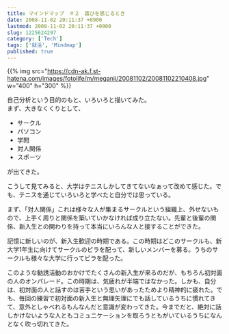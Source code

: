 ```yaml
---
title: マインドマップ　＃２　喜びを感じるとき
date: 2008-11-02 20:11:37 +0900
lastmod: 2008-11-02 20:11:37 +0900
slug: 1225624297
category: ['Tech']
tags: ['就活', 'Mindmap']
published: true
---
```


{{% img src="https://cdn-ak.f.st-hatena.com/images/fotolife/m/meganii/20081102/20081102210408.jpg" w="400" h="300" %}}

自己分析という目的のもと、いろいろと描いてみた。<br />
まず、大きなくくりとして、</p>

<ul>
<li>サークル</li>
<li>パソコン</li>
<li>学問</li>
<li>対人関係</li>
<li>スポーツ</li>
</ul>

<p>が出てきた。</p><p>こうして見てみると、大学はテニスしかしてきてないなぁって改めて感じた。でも、テニスを通じていろいろと学べたと自分では思っている。</p><p>まず、「対人関係」これは様々な人が集まるサークルという組織上、外せないもので、上手く周りと関係を築いていかなければ成り立たない。先輩と後輩の関係、新入生との関わりを持って本当にいろんな人と接することができた。</p><p>記憶に新しいのが、新入生歓迎の時期である。この時期はどこのサークルも、新大学1年生に向けてサークルのビラを配って、新しいメンバーを募る。うちのサークルも様々な大学に行ってビラを配った。</p><p>このような勧誘活動のおかけでたくさんの新入生が来るのだが、もちろん初対面の人のオンパレード。この時期は、気疲れが半端ではなかった。しかも、自分は、初対面の人と話すのは苦手という思いがあったためより精神的に疲れた。でも、毎回の練習で初対面の新入生と無理矢理にでも話しているうちに慣れてきて、意外としゃべれるもんなんだと意識が変わってきた。今までだと、絶対に話しかけないような人ともコミュニケーションを取ろうともがいているうちになんとなく吹っ切れてきた。</p>

